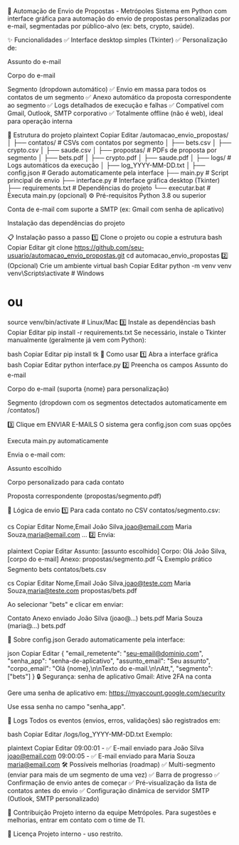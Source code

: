 📧 Automação de Envio de Propostas - Metrópoles
Sistema em Python com interface gráfica para automação do envio de propostas personalizadas por e-mail, segmentadas por público-alvo (ex: bets, crypto, saúde).

✨ Funcionalidades
✅ Interface desktop simples (Tkinter)
✅ Personalização de:

Assunto do e-mail

Corpo do e-mail

Segmento (dropdown automático)
✅ Envio em massa para todos os contatos de um segmento
✅ Anexo automático da proposta correspondente ao segmento
✅ Logs detalhados de execução e falhas
✅ Compatível com Gmail, Outlook, SMTP corporativo
✅ Totalmente offline (não é web), ideal para operação interna

📂 Estrutura do projeto
plaintext
Copiar
Editar
/automacao_envio_propostas/
│
├── contatos/              # CSVs com contatos por segmento
│   ├── bets.csv
│   ├── crypto.csv
│   ├── saude.csv
│
├── propostas/             # PDFs de proposta por segmento
│   ├── bets.pdf
│   ├── crypto.pdf
│   ├── saude.pdf
│
├── logs/                  # Logs automáticos da execução
│   ├── log_YYYY-MM-DD.txt
│
├── config.json            # Gerado automaticamente pela interface
├── main.py                # Script principal de envio
├── interface.py           # Interface gráfica desktop (Tkinter)
├── requirements.txt       # Dependências do projeto
└── executar.bat           # Executa main.py (opcional)
⚙️ Pré-requisitos
Python 3.8 ou superior

Conta de e-mail com suporte a SMTP (ex: Gmail com senha de aplicativo)

Instalação das dependências do projeto

📋 Instalação passo a passo
1️⃣ Clone o projeto ou copie a estrutura
bash
Copiar
Editar
git clone https://github.com/seu-usuario/automacao_envio_propostas.git
cd automacao_envio_propostas
2️⃣ (Opcional) Crie um ambiente virtual
bash
Copiar
Editar
python -m venv venv
venv\Scripts\activate  # Windows
# ou
source venv/bin/activate  # Linux/Mac
3️⃣ Instale as dependências
bash
Copiar
Editar
pip install -r requirements.txt
Se necessário, instale o Tkinter manualmente (geralmente já vem com Python):

bash
Copiar
Editar
pip install tk
🚀 Como usar
1️⃣ Abra a interface gráfica
bash
Copiar
Editar
python interface.py
2️⃣ Preencha os campos
Assunto do e-mail

Corpo do e-mail (suporta {nome} para personalização)

Segmento (dropdown com os segmentos detectados automaticamente em /contatos/)

3️⃣ Clique em ENVIAR E-MAILS
O sistema gera config.json com suas opções

Executa main.py automaticamente

Envia o e-mail com:

Assunto escolhido

Corpo personalizado para cada contato

Proposta correspondente (propostas/segmento.pdf)

📨 Lógica de envio
1️⃣ Para cada contato no CSV contatos/segmento.csv:

cs
Copiar
Editar
Nome,Email
João Silva,joao@email.com
Maria Souza,maria@email.com
...
2️⃣ Envia:

plaintext
Copiar
Editar
Assunto: [assunto escolhido]
Corpo: Olá João Silva,
[corpo do e-mail]
Anexo: propostas/segmento.pdf
🔍 Exemplo prático
Segmento bets
contatos/bets.csv

cs
Copiar
Editar
Nome,Email
João Silva,joao@teste.com
Maria Souza,maria@teste.com
propostas/bets.pdf

Ao selecionar "bets" e clicar em enviar:

Contato	Anexo enviado
João Silva (joao@...)	bets.pdf
Maria Souza (maria@...)	bets.pdf

📝 Sobre config.json
Gerado automaticamente pela interface:

json
Copiar
Editar
{
  "email_remetente": "seu-email@dominio.com",
  "senha_app": "senha-de-aplicativo",
  "assunto_email": "Seu assunto",
  "corpo_email": "Olá {nome},\n\nTexto do e-mail.\n\nAtt,",
  "segmento": ["bets"]
}
🔒 Segurança: senha de aplicativo
Gmail:
Ative 2FA na conta

Gere uma senha de aplicativo em:
https://myaccount.google.com/security

Use essa senha no campo "senha_app".

📝 Logs
Todos os eventos (envios, erros, validações) são registrados em:

bash
Copiar
Editar
/logs/log_YYYY-MM-DD.txt
Exemplo:

plaintext
Copiar
Editar
09:00:01 - ✅ E-mail enviado para João Silva <joao@email.com>
09:00:05 - ✅ E-mail enviado para Maria Souza <maria@email.com>
🛠️ Possíveis melhorias (roadmap)
✅ Multi-segmento (enviar para mais de um segmento de uma vez)
✅ Barra de progresso
✅ Confirmação de envio antes de começar
✅ Pré-visualização da lista de contatos antes do envio
✅ Configuração dinâmica de servidor SMTP (Outlook, SMTP personalizado)

🤝 Contribuição
Projeto interno da equipe Metrópoles.
Para sugestões e melhorias, entrar em contato com o time de TI.

📝 Licença
Projeto interno - uso restrito.

